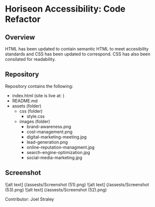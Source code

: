 # Horiseon Accessibility: Code Refactor 

## Overview

HTML has been updated to contain semantic HTML to meet accesibility standards and CSS has been updated to correspond. CSS has also been consilated for readability. 

## Repository

Repository contains the following: 

* index.html (site is live at: )
* README.md
* assets (folder)
  * css (folder)
      * style.css 
  * images (folder)
    * brand-awareness.png
    * cost-management.png
    * digital-marketing-meeting.jpg
    * lead-generation.png
    * online-reputation-managment.jpg
    * search-engine-optimization.jpg
    * social-media-marketing.jpg

## Screenshot

![alt text] (/assests/Screenshot (51).png)
![alt text] (/assests/Screenshot (53).png)
![alt text] (/assests/Screenshot (52).png)


Contributor: Joel Straley